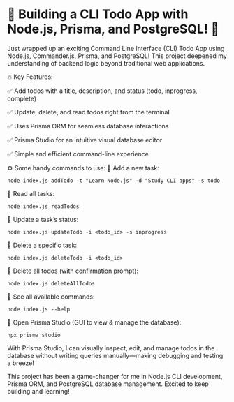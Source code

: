 # 🚀 Building a CLI Todo App with Node.js, Prisma, and PostgreSQL! 📝

Just wrapped up an exciting Command Line Interface (CLI) Todo App using Node.js, Commander.js, Prisma, and PostgreSQL! This project deepened my understanding of backend logic beyond traditional web applications.

🔥 Key Features:

✅ Add todos with a title, description, and status (todo, inprogress, complete)

✅ Update, delete, and read todos right from the terminal

✅ Uses Prisma ORM for seamless database interactions

✅ Prisma Studio for an intuitive visual database editor

✅ Simple and efficient command-line experience

⚙️ Some handy commands to use:
📌 Add a new task:

```
node index.js addTodo -t "Learn Node.js" -d "Study CLI apps" -s todo
```
📌 Read all tasks:

```
node index.js readTodos
```

📌 Update a task’s status:

```
node index.js updateTodo -i <todo_id> -s inprogress
```

📌 Delete a specific task:

```
node index.js deleteTodo -i <todo_id>
```

📌 Delete all todos (with confirmation prompt):

```
node index.js deleteAllTodos
```

📌 See all available commands:

```
node index.js --help
```

📌 Open Prisma Studio (GUI to view & manage the database):

```
npx prisma studio
```


With Prisma Studio, I can visually inspect, edit, and manage todos in the database without writing queries manually—making debugging and testing a breeze!


This project has been a game-changer for me in Node.js CLI development, Prisma ORM, and PostgreSQL database management. Excited to keep building and learning!
